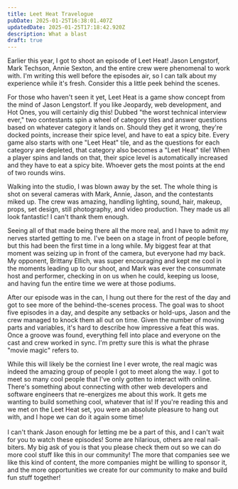 ```yaml
---
title: Leet Heat Travelogue
pubDate: 2025-01-25T16:38:01.407Z
updatedDate: 2025-01-25T17:18:42.920Z
description: What a blast
draft: true
---
```


Earlier this year, I got to shoot an episode of Leet Heat! Jason Lengstorf, Mark Techson, Annie Sexton, and the entire crew were phenomenal to work with. I'm writing this well before the episodes air, so I can talk about my experience while it's fresh. Consider this a little peek behind the scenes.

For those who haven't seen it yet, Leet Heat is a game show concept from the mind of Jason Lengstorf. If you like Jeopardy, web development, and Hot Ones, you will certainly dig this! Dubbed "the worst technical interview ever," two contestants spin a wheel of category tiles and answer questions based on whatever category it lands on. Should they get it wrong, they're docked points, increase their spice level, and have to eat a spicy bite. Every game also starts with one "Leet Heat" tile, and as the questions for each category are depleted, that category also becomes a "Leet Heat" tile! When a player spins and lands on that, their spice level is automatically increased and they have to eat a spicy bite. Whoever gets the most points at the end of two rounds wins.

Walking into the studio, I was blown away by the set. The whole thing is shot on several cameras with Mark, Annie, Jason, and the contestants miked up. The crew was amazing, handling lighting, sound, hair, makeup, props, set design, still photography, and video production. They made us all look fantastic! I can't thank them enough.

Seeing all of that made being there all the more real, and I have to admit my nerves started getting to me. I've been on a stage in front of people before, but this had been the first time in a long while. My biggest fear at that moment was seizing up in front of the camera, but everyone had my back. My opponent, Brittany Ellich, was super encouraging and kept me cool in the moments leading up to our shoot, and Mark was ever the consummate host and performer, checking in on us when he could, keeping us loose, and having fun the entire time we were at those podiums.

After our episode was in the can, I hung out there for the rest of the day and got to see more of the behind-the-scenes process. The goal was to shoot five episodes in a day, and despite any setbacks or hold-ups, Jason and the crew managed to knock them all out on time. Given the number of moving parts and variables, it's hard to describe how impressive a feat this was. Once a groove was found, everything fell into place and everyone on the cast and crew worked in sync. I'm pretty sure this is what the phrase "movie magic" refers to.

While this will likely be the corniest line I ever wrote, the real magic was indeed the amazing group of people I got to meet along the way. I got to meet so many cool people that I've only gotten to interact with online. There's something about connecting with other web developers and software engineers that re-energizes me about this work. It gets me wanting to build something cool, whatever that is! If you're reading this and we met on the Leet Heat set, you were an absolute pleasure to hang out with, and I hope we can do it again some time!\
\
I can't thank Jason enough for letting me be a part of this, and I can't wait for you to watch these episodes! Some are hilarious, others are real nail-biters. My big ask of you is that you please check them out so we can do more cool stuff like this in our community! The more that companies see we like this kind of content, the more companies might be willing to sponsor it, and the more opportunities we create for our community to make and build fun stuff together!
